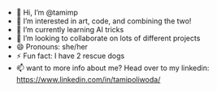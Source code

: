 - 👋 Hi, I’m @tamimp
- 👀 I’m interested in art, code, and combining the two!
- 🌱 I’m currently learning AI tricks
- 💞️ I’m looking to collaborate on lots of different projects
-  😄 Pronouns: she/her
- ⚡ Fun fact: I have 2 rescue dogs
- 📫 want to more info about me? Head over to my linkedin: https://www.linkedin.com/in/tamipoliwoda/

<!---
tamimp/tamimp is a ✨ special ✨ repository because its `README.md` (this file) appears on your GitHub profile.
You can click the Preview link to take a look at your changes.
--->

